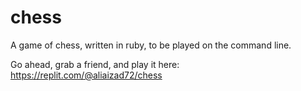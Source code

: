 # chess
A game of chess, written in ruby, to be played on the command line.

Go ahead, grab a friend, and play it here: https://replit.com/@aliaizad72/chess

